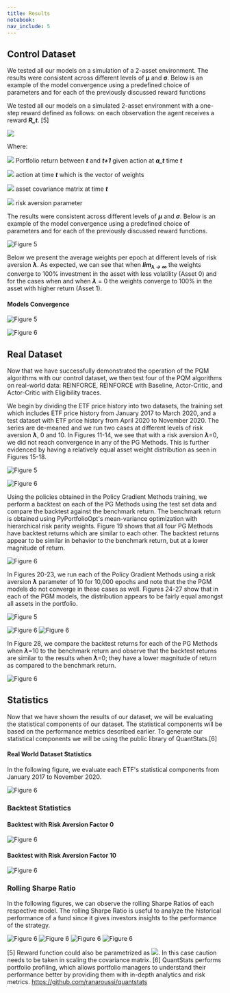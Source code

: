 ```yaml
---
title: Results
notebook:
nav_include: 5
---
```


## Control Dataset

We tested all our models on a simulation of a 2-asset environment. The results were consistent across different levels of **μ** and **σ**. Below is an example of the model convergence using a predefined choice of parameters and for each of the previously discussed reward functions 

We tested all our models on a simulated 2-asset environment with a one-step reward defined as follows: on each observation the agent receives a reward ***R_t***. [5]

<img src="https://render.githubusercontent.com/render/math?math=R_t =  \Delta\Pi_t -\lambda a_t^T\Sigma a_t">

Where:

<img src="https://render.githubusercontent.com/render/math?math=\Delta\Pi_t="> Portfolio return between ***t*** and ***t+1*** given action at ***a_t*** time ***t***

<img src="https://render.githubusercontent.com/render/math?math=a_t="> action at time ***t*** which is the vector of weights

<img src="https://render.githubusercontent.com/render/math?math=\Sigma="> asset covariance matrix at time ***t***

<img src="https://render.githubusercontent.com/render/math?math=\lambda="> risk aversion parameter

The results were consistent across different levels of ***μ*** and ***σ***. Below is an example of the model convergence using a predefined choice of parameters and for each of the previously discussed reward functions.

![Figure 5](https://raw.githubusercontent.com/nikatpatel/epsilon-greedy-quants/main/_assets/model_convergence_reward_functions.png "model_convergence_reward_functions")


Below we present the average weights per epoch at different levels of risk aversion ***λ***. As expected, we can see that when ***lim<sub>*λ* → ∞</sub>*** the weights converge to 100% investment in the asset with less volatility (Asset 0) and for the cases when and when ***λ*** = 0 the weights converge to 100% in the asset with higher return (Asset 1).


#### Models Convergence

![Figure 5](https://raw.githubusercontent.com/nikatpatel/epsilon-greedy-quants/main/_assets/model_convergence_1_new.png)

![Figure 6](https://raw.githubusercontent.com/nikatpatel/epsilon-greedy-quants/main/_assets/model_convergence_2_new.png)


## Real Dataset

Now that we have successfully demonstrated the operation of the PQM algorithms with our control dataset, we then test four of the PQM algorithms on real-world data: REINFORCE, REINFORCE with Baseline, Actor-Critic, and Actor-Critic with Eligibility traces.

We begin by dividing the ETF price history into two datasets, the training set which includes ETF price history from January 2017 to March 2020, and a test dataset with ETF price history from April 2020 to November 2020. The series are de-meaned and we run two cases at different levels of risk aversion ***λ***, 0 and 10. In Figures 11-14, we see that with a risk aversion ***λ***=0, we did not reach convergence in any of the PG Methods. This is further evidenced by having a relatively equal asset weight distribution as seen in Figures 15-18. 

![Figure 5](https://raw.githubusercontent.com/nikatpatel/epsilon-greedy-quants/main/_assets/rewards_11_12.png)

![Figure 6](https://raw.githubusercontent.com/nikatpatel/epsilon-greedy-quants/main/_assets/figures_13_18.png)

Using the policies obtained in the Policy Gradient Methods training, we perform a backtest on each of the PG Methods using the test set data and compare the backtest against the benchmark return.  The benchmark return is obtained using PyPortfolioOpt's mean-variance optimization with hierarchical risk parity weights.  Figure 19 shows that all four PG Methods have backtest returns which are similar to each other.  The backtest returns appear to be similar in behavior to the benchmark return, but at a lower magnitude of return.

![Figure 6](https://raw.githubusercontent.com/nikatpatel/epsilon-greedy-quants/main/_assets/risk_aversion_0.png)

In Figures 20-23, we run each of the Policy Gradient Methods using a risk aversion ***λ*** parameter of 10 for 10,000 epochs and note that the the PGM models do not converge in these cases as well. Figures 24-27 show that in each of the PGM models, the distribution appears to be fairly equal amongst all assets in the portfolio. 

![Figure 5](https://raw.githubusercontent.com/nikatpatel/epsilon-greedy-quants/main/_assets/risk10_rewards.png)

![Figure 6](https://raw.githubusercontent.com/nikatpatel/epsilon-greedy-quants/main/_assets/risk10_weights1.png)
![Figure 6](https://raw.githubusercontent.com/nikatpatel/epsilon-greedy-quants/main/_assets/risk10_weights2.png)

In Figure 28, we compare the backtest returns for each of the PG Methods when ***λ***=10 to the benchmark return and observe that the backtest returns are similar to the results when ***λ***=0; they have a lower magnitude of return as compared to the benchmark return. 

![Figure 6](https://raw.githubusercontent.com/nikatpatel/epsilon-greedy-quants/main/_assets/risk_aversion_10.png)


## Statistics

Now that we have shown the results of our dataset, we will be evaluating the statistical components of our dataset. The statistical components will be based on the performance metrics described earlier. To generate our statistical components we will be using the public library of QuantStats.[6]


#### Real World Dataset Statistics
In the following figure, we evaluate each ETF's statistical components from January 2017 to November 2020. 

![Figure 6](https://raw.githubusercontent.com/nikatpatel/epsilon-greedy-quants/main/_assets/Real_Dataset_Statistics.png)

### Backtest Statistics

#### Backtest with Risk Aversion Factor 0
![Figure 6](https://raw.githubusercontent.com/nikatpatel/epsilon-greedy-quants/main/_assets/BackTest_RiskAversion0_Statistics.png)

#### Backtest with Risk Aversion Factor 10
![Figure 6](https://raw.githubusercontent.com/nikatpatel/epsilon-greedy-quants/main/_assets/BackTest_RiskAversion1000_Statistics.png)

### Rolling Sharpe Ratio

In the following figures, we can observe the rolling Sharpe Ratios of each respective model. The rolling Sharpe Ratio is useful to analyze the historical performance of a fund since it gives investors insights to the performance of the strategy.

![Figure 6](https://raw.githubusercontent.com/nikatpatel/epsilon-greedy-quants/main/_assets/rolling_sharpe_reinforce.png)
![Figure 6](https://raw.githubusercontent.com/nikatpatel/epsilon-greedy-quants/main/_assets/rolling_sharpe_reinforce_baseline.png)
![Figure 6](https://raw.githubusercontent.com/nikatpatel/epsilon-greedy-quants/main/_assets/rolling_sharpe_ac_no_trace.png)
![Figure 6](https://raw.githubusercontent.com/nikatpatel/epsilon-greedy-quants/main/_assets/rolling_sharpe_ac_trace.png)










[5] Reward function could also be parametrized as <img src="https://render.githubusercontent.com/render/math?math=R_t = \lambda\Delta\Pi_t -(1-\lambda) a_t^T\Sigma a_t">. In this case caution needs to be taken in scaling the covariance matrix.
[6] QuantStats performs portfolio profiling, which allows portfolio managers to understand their performance better by providing them with in-depth analytics and risk metrics. <https://github.com/ranaroussi/quantstats>
